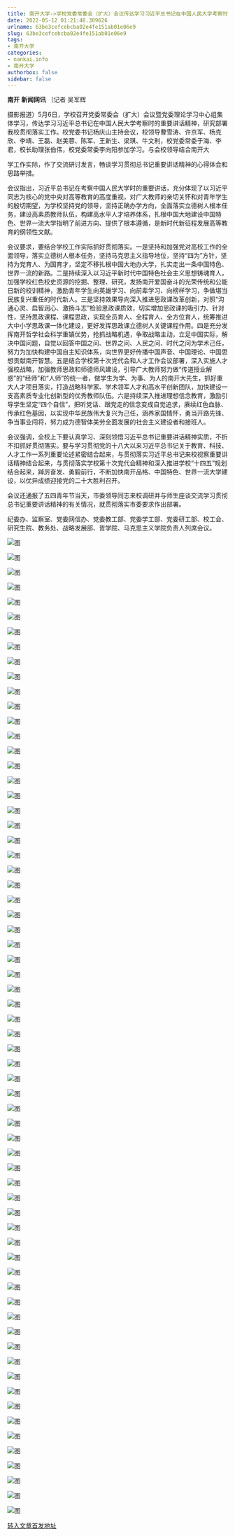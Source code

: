 ```yaml
---
title: 南开大学->学校党委常委会（扩大）会议传达学习习近平总书记在中国人民大学考察时的重要讲话精神 | nankai.info
date: 2022-05-12 01:21:48.309626
urlname: 63be3cefcebcba02e4fe151ab01e06e9
slug: 63be3cefcebcba02e4fe151ab01e06e9
tags: 
- 南开大学
categories:
- nankai.info
- 南开大学
authorbox: false
sidebar: false
---
```

**南开** **新闻网讯** （记者 吴军辉

摄影报道）5月6日，学校召开党委常委会（扩大）会议暨党委理论学习中心组集体学习，传达学习习近平总书记在中国人民大学考察时的重要讲话精神，研究部署我校贯彻落实工作。校党委书记杨庆山主持会议，校领导曹雪涛、许京军、杨克欣、李靖、王磊、赵美蓉、陈军、王新生、梁琪、牛文利，校党委常委于海、李君，校长助理张伯伟，校党委常委李向阳参加学习。与会校领导结合南开大
<!--more-->
学工作实际，作了交流研讨发言，畅谈学习贯彻总书记重要讲话精神的心得体会和思路举措。

会议指出，习近平总书记在考察中国人民大学时的重要讲话，充分体现了以习近平同志为核心的党中央对高等教育的高度重视，对广大教师的亲切关怀和对青年学生的殷切期望，为学校坚持党的领导，坚持正确办学方向，全面落实立德树人根本任务，建设高素质教师队伍，构建高水平人才培养体系，扎根中国大地建设中国特色、世界一流大学指明了前进方向、提供了根本遵循，是新时代新征程发展高等教育的纲领性文献。

会议要求，要结合学校工作实际抓好贯彻落实。一是坚持和加强党对高校工作的全面领导，落实立德树人根本任务，坚持马克思主义指导地位，坚持“四为”方针，坚持为党育人、为国育才，坚定不移扎根中国大地办大学，扎实走出一条中国特色、世界一流的新路。二是持续深入以习近平新时代中国特色社会主义思想铸魂育人，加强学校红色校史资源的挖掘、整理、研究，发扬南开爱国奋斗的光荣传统和公能日新的校训精神，激励青年学生向英雄学习、向前辈学习、向榜样学习，争做堪当民族复兴重任的时代新人。三是坚持效果导向深入推进思政课改革创新，对照“沟通心灵、启智润心、激扬斗志”检验思政课质效，切实增加思政课的吸引力、针对性，坚持思政课程、课程思政，实现全员育人、全程育人、全方位育人，统筹推进大中小学思政课一体化建设，更好发挥思政课立德树人关键课程作用。四是充分发挥南开哲学社会科学重镇优势，抢抓战略机遇，争取战略主动，立足中国实际，解决中国问题，自觉以回答中国之问、世界之问、人民之问、时代之问为学术己任，努力为加快构建中国自主知识体系，向世界更好传播中国声音、中国理论、中国思想贡献南开智慧。五是结合学校第十次党代会和人才工作会议部署，深入实施人才强校战略，加强教师思政和师德师风建设，引导广大教师努力做“传道授业解惑”的“经师”和“人师”的统一者，做学生为学、为事、为人的南开大先生，抓好重大人才项目落实，打造战略科学家、学术领军人才和高水平创新团队，加快建设一支高素质专业化创新型的优秀教师队伍。六是持续深入推进理想信念教育，激励引导学生坚定“四个自信”，把听党话、跟党走的信念变成自觉追求，赓续红色血脉、传承红色基因，以实现中华民族伟大复兴为己任，涵养家国情怀，勇当开路先锋、争当事业闯将，努力成为德智体美劳全面发展的社会主义建设者和接班人。

会议强调，全校上下要认真学习、深刻领悟习近平总书记重要讲话精神实质，不折不扣抓好贯彻落实。要与学习贯彻党的十八大以来习近平总书记关于教育、科技、人才工作一系列重要论述紧密结合起来，与贯彻落实习近平总书记来校视察重要讲话精神结合起来，与贯彻落实学校第十次党代会精神和深入推进学校“十四五”规划结合起来，踔厉奋发、勇毅前行，不断加快南开品格、中国特色、世界一流大学建设，以优异成绩迎接党的二十大胜利召开。

会议还通报了五四青年节当天，市委领导同志来校调研并与师生座谈交流学习贯彻总书记重要讲话精神的有关情况，就贯彻落实市委要求作出部署。

纪委办、监察室、党委网信办、党委教工部、党委学工部、党委研工部、校工会、研究生院、教务处、战略发展部、哲学院、马克思主义学院负责人列席会议。

![图](http://news.nankai.edu.cn/ywsd/system/2022/05/07/g)

![图](http://news.nankai.edu.cn/ywsd/system/2022/05/07/n)

![图](http://news.nankai.edu.cn/ywsd/system/2022/05/07/p)

![图](http://news.nankai.edu.cn/ywsd/system/2022/05/07/)

![图](http://news.nankai.edu.cn/ywsd/system/2022/05/07/0)

![图](http://news.nankai.edu.cn/ywsd/system/2022/05/07/c)

![图](http://news.nankai.edu.cn/ywsd/system/2022/05/07/9)

![图](http://news.nankai.edu.cn/ywsd/system/2022/05/07/9)

![图](http://news.nankai.edu.cn/ywsd/system/2022/05/07/a)

![图](http://news.nankai.edu.cn/ywsd/system/2022/05/07/e)

![图](http://news.nankai.edu.cn/ywsd/system/2022/05/07/8)

![图](http://news.nankai.edu.cn/ywsd/system/2022/05/07/6)

![图](http://news.nankai.edu.cn/ywsd/system/2022/05/07/_)

![图](http://news.nankai.edu.cn/ywsd/system/2022/05/07/4)

![图](http://news.nankai.edu.cn/ywsd/system/2022/05/07/0)

![图](http://news.nankai.edu.cn/ywsd/system/2022/05/07/7)

![图](http://news.nankai.edu.cn/ywsd/system/2022/05/07/5)

![图](http://news.nankai.edu.cn/ywsd/system/2022/05/07/4)

![图](http://news.nankai.edu.cn/ywsd/system/2022/05/07/0)

![图](http://news.nankai.edu.cn/ywsd/system/2022/05/07/0)

![图](http://news.nankai.edu.cn/ywsd/system/2022/05/07/0)

![图](http://news.nankai.edu.cn/ywsd/system/2022/05/07/3)

![图](http://news.nankai.edu.cn/ywsd/system/2022/05/07/0)

![图](http://news.nankai.edu.cn/ywsd/system/2022/05/07/0)

![图](http://news.nankai.edu.cn/)

![图](http://news.nankai.edu.cn/ywsd/system/2022/05/07/7)

![图](http://news.nankai.edu.cn/ywsd/system/2022/05/07/5)

![图](http://news.nankai.edu.cn/ywsd/system/2022/05/07/4)

![图](http://news.nankai.edu.cn/)

![图](http://news.nankai.edu.cn/ywsd/system/2022/05/07/0)

![图](http://news.nankai.edu.cn/ywsd/system/2022/05/07/0)

![图](http://news.nankai.edu.cn/ywsd/system/2022/05/07/0)

![图](http://news.nankai.edu.cn/)

![图](http://news.nankai.edu.cn/ywsd/system/2022/05/07/3)

![图](http://news.nankai.edu.cn/ywsd/system/2022/05/07/0)

![图](http://news.nankai.edu.cn/ywsd/system/2022/05/07/0)

![图](http://news.nankai.edu.cn/)

![图](http://news.nankai.edu.cn/ywsd/system/2022/05/07/c)

![图](http://news.nankai.edu.cn/ywsd/system/2022/05/07/i)

![图](http://news.nankai.edu.cn/ywsd/system/2022/05/07/p)

![图](http://news.nankai.edu.cn/)

![图](http://news.nankai.edu.cn/ywsd/system/2022/05/07/n)

![图](http://news.nankai.edu.cn/ywsd/system/2022/05/07/c)

![图](http://news.nankai.edu.cn/ywsd/system/2022/05/07/)

![图](http://news.nankai.edu.cn/ywsd/system/2022/05/07/u)

![图](http://news.nankai.edu.cn/ywsd/system/2022/05/07/d)

![图](http://news.nankai.edu.cn/ywsd/system/2022/05/07/e)

![图](http://news.nankai.edu.cn/ywsd/system/2022/05/07/)

![图](http://news.nankai.edu.cn/ywsd/system/2022/05/07/i)

![图](http://news.nankai.edu.cn/ywsd/system/2022/05/07/a)

![图](http://news.nankai.edu.cn/ywsd/system/2022/05/07/k)

![图](http://news.nankai.edu.cn/ywsd/system/2022/05/07/n)

![图](http://news.nankai.edu.cn/ywsd/system/2022/05/07/a)

![图](http://news.nankai.edu.cn/ywsd/system/2022/05/07/n)

![图](http://news.nankai.edu.cn/ywsd/system/2022/05/07/)

![图](http://news.nankai.edu.cn/ywsd/system/2022/05/07/s)

![图](http://news.nankai.edu.cn/ywsd/system/2022/05/07/w)

![图](http://news.nankai.edu.cn/ywsd/system/2022/05/07/e)

![图](http://news.nankai.edu.cn/ywsd/system/2022/05/07/n)

![图](http://news.nankai.edu.cn/)

![图](http://news.nankai.edu.cn/)

![图](http://news.nankai.edu.cn/ywsd/system/2022/05/07/:)

![图](http://news.nankai.edu.cn/ywsd/system/2022/05/07/p)

![图](http://news.nankai.edu.cn/ywsd/system/2022/05/07/t)

![图](http://news.nankai.edu.cn/ywsd/system/2022/05/07/t)

![图](http://news.nankai.edu.cn/ywsd/system/2022/05/07/h)

[转入文章首发地址](http://news.nankai.edu.cn/ywsd/system/2022/05/07/030051203.shtml)